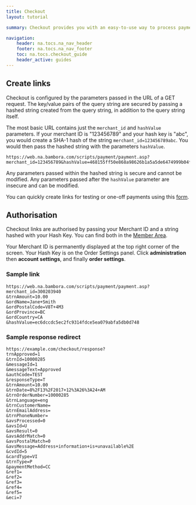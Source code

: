 ```yaml
---
title: Checkout
layout: tutorial

summary: Checkout provides you with an easy-to-use way to process payments on your site.

navigation:
    header: na.tocs.na_nav_header
    footer: na.tocs.na_nav_footer
    toc: na.tocs.checkout_guide
    header_active: guides
---
```


## Create links

Checkout is configured by the parameters passed in the URL of a GET request. The key/value pairs of the query string are secured by passing a hashed string created from the query string, in addition to the query string itself.

The most basic URL contains just the `merchant_id` and `hashValue` parameters. If your merchant ID is "123456789" and your hash key is "abc", you would create a SHA-1 hash of the string `merchant_id=123456789abc`. You would then pass the hashed string with the parameters `hashValue`.

```curl
https://web.na.bambora.com/scripts/payment/payment.asp?merchant_id=123456789&hashValue=468155ff50e868a98626b1a5a5de6474999b04fe
```

Any parameters passed within the hashed string is secure and cannot be modified. Any parameters passed after the `hashValue` parameter are insecure and can be modified.

You can quickly create links for testing or one-off payments using this [form](https://dev.na.bambora.com/docs/forms/link_builder/).

## Authorisation

Checkout links are authorised by passing your Merchant ID and a string hashed with your Hash Key. You can find both in the [Member Area](https://web.na.bambora.com).

Your Merchant ID is permanently displayed at the top right corner of the screen. Your Hash Key is on the Order Settings panel. Click **administration** then **account settings**, and finally **order settings**.

### Sample link
```curl
https://web.na.bambora.com/scripts/payment/payment.asp?
merchant_id=300203940
&trnAmount=10.00
&ordName=Jane+Smith
&ordPostalCode=V8T+4M3
&ordProvince=BC
&ordCountry=CA
&hashValue=ec6dccdc5ec2fc9314fdce5ea079abfa5db0d748
```

### Sample response redirect
```curl
https://example.com/checkout/response?
trnApproved=1
&trnId=10000285
&messageId=1
&messageText=Approved
&authCode=TEST
&responseType=T
&trnAmount=10.00
&trnDate=8%2F13%2F2017+12%3A26%3A24+AM
&trnOrderNumber=10000285
&trnLanguage=eng
&trnCustomerName=
&trnEmailAddress=
&trnPhoneNumber=
&avsProcessed=0
&avsId=U
&avsResult=0
&avsAddrMatch=0
&avsPostalMatch=0
&avsMessage=Address+information+is+unavailable%2E
&cvdId=5
&cardType=VI
&trnType=P
&paymentMethod=CC
&ref1=
&ref2=
&ref3=
&ref4=
&ref5=
&eci=7
```
<div style="margin-bottom:24px;"></div>
